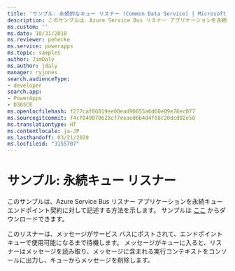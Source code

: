 ```yaml
---
title: 'サンプル: 永続的なキュー リスナー (Common Data Service) | Microsoft Docs'
description: このサンプルは、Azure Service Bus リスナー アプリケーションを永続キュー エンドポイント契約に対して記述する方法を示します。
ms.custom: ''
ms.date: 10/31/2018
ms.reviewer: pehecke
ms.service: powerapps
ms.topic: samples
author: JimDaly
ms.author: jdaly
manager: ryjones
search.audienceType:
- developer
search.app:
- PowerApps
- D365CE
ms.openlocfilehash: f277caf86819ee00ead90855a6d60e09e76ec077
ms.sourcegitcommit: f4cf849070628cf7eeaed6b4d4f08c20dcd02e58
ms.translationtype: HT
ms.contentlocale: ja-JP
ms.lasthandoff: 03/21/2020
ms.locfileid: "3155707"
---
```

# <a name="sample-persistent-queue-listener"></a>サンプル: 永続キュー リスナー

<!-- https://docs.microsoft.com/dynamics365/customer-engagement/developer/sample-persistent-queue-listener -->

このサンプルは、Azure Service Bus リスナー アプリケーションを永続キュー エンドポイント契約に対して記述する方法を示します。 サンプルは [ここ](https://github.com/Microsoft/PowerApps-Samples/tree/master/cds/orgsvc/C%23/PersistentQueueListener) からダウンロードできます。

このリスナーは、メッセージがサービス バスにポストされて、エンドポイント キューで使用可能になるまで待機します。 メッセージがキューに入ると、リスナーはメッセージを読み取り、メッセージに含まれる実行コンテキストをコンソールに出力し、キューからメッセージを削除します。
